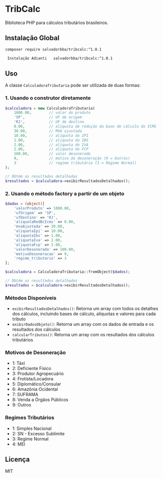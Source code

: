 # TribCalc

Biblioteca PHP para cálculos tributários brasileiros.

## Instalação Global

```bash
composer require salvadorbba/tribcalc:^1.0.1
 ```
   
```bash
 Instalação Adianti   salvadorbba/tribcalc:^1.0.1
```     
## Uso
 
A classe `CalculadoraTributaria` pode ser utilizada de duas formas:

### 1. Usando o construtor diretamente

```php
$calculadora = new CalculadoraTributaria(
    1000.00,        // valor do produto
    'SP',           // UF de origem
    'RJ',           // UF de destino
    0.00,           // alíquota de redução da base de cálculo do ICMS
    30.00,          // MVA ajustada
    10.00,          // alíquota do IPI
    1.00,           // alíquota do IBS
    2.00,           // alíquota do IVA
    2.00,           // alíquota do FCP
    100.00,         // valor desonerado
    9,              // motivo da desoneração (9 = Outros)
    3               // regime tributário (3 = Regime Normal)
);

// Obtém os resultados detalhados
$resultados = $calculadora->exibirResultadosDetalhados();
```

### 2. Usando o método factory a partir de um objeto

```php
$dados = (object)[
    'valorProduto' => 1000.00,
    'ufOrigem' => 'SP',
    'ufDestino' => 'RJ',
    'aliquotaRedBcIcms' => 0.00,
    'mvaAjustada' => 30.00,
    'aliquotaIpi' => 10.00,
    'aliquotaIbs' => 1.00,
    'aliquotaIva' => 2.00,
    'aliquotaFcp' => 2.00,
    'valorDesonerado' => 100.00,
    'motivoDesoneracao' => 9,
    'regime_tributario' => 3
];

$calculadora = CalculadoraTributaria::fromObject($dados);

// Obtém os resultados detalhados
$resultados = $calculadora->exibirResultadosDetalhados();
```

### Métodos Disponíveis

- `exibirResultadosDetalhados()`: Retorna um array com todos os detalhes dos cálculos, incluindo bases de cálculo, alíquotas e valores para cada tributo
- `exibirDadosObjeto()`: Retorna um array com os dados de entrada e os resultados dos cálculos
- `calcularTributos()`: Retorna um array com os resultados dos cálculos tributários

### Motivos de Desoneração

- 1: Táxi
- 2: Deficiente Físico
- 3: Produtor Agropecuário
- 4: Frotista/Locadora
- 5: Diplomático/Consular
- 6: Amazônia Ocidental
- 7: SUFRAMA
- 8: Venda a Órgãos Públicos
- 9: Outros

### Regimes Tributários

- 1: Simples Nacional
- 2: SN - Excesso Sublimite
- 3: Regime Normal
- 4: MEI

## Licença

MIT
